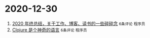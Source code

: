 # 2020-12-30

1. [2020 年终总结，关于工作、博客、读书的一些碎碎念](https://www.v2ex.com/t/740181) `6条评论` `程序员`
1. [Clojure 是个神奇的语言](https://www.v2ex.com/t/740180) `6条评论` `程序员`
